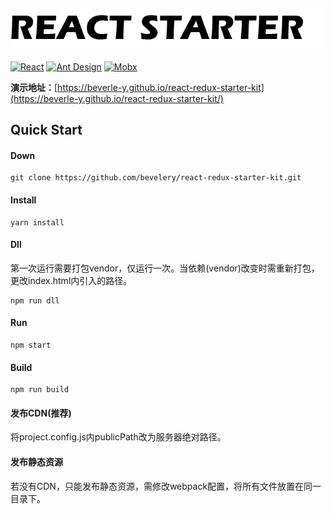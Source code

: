 ![react-starter-kit](./logo.png)
---------------------------------------------------------------
[![React](https://img.shields.io/badge/react-^16.2.0-brightgreen.svg?style=flat-square)](https://github.com/facebook/react)
[![Ant Design](https://img.shields.io/badge/ant--design-^3.0.3-yellowgreen.svg?style=flat-square)](https://github.com/ant-design/ant-design)
[![Mobx](https://img.shields.io/badge/redux-^4.0.0-orange.svg?style=flat-square)](https://github.com/reduxjs/redux)

**演示地址：**[https://beverle-y.github.io/react-redux-starter-kit](https://beverle-y.github.io/react-redux-starter-kit/)

## Quick Start
#### Down
~~~
git clone https://github.com/bevelery/react-redux-starter-kit.git
~~~

#### Install
~~~
yarn install
~~~

#### Dll
第一次运行需要打包vendor，仅运行一次。当依赖(vendor)改变时需重新打包，更改index.html内引入的路径。
~~~
npm run dll
~~~

#### Run
~~~
npm start
~~~

#### Build
~~~
npm run build
~~~

#### 发布CDN(推荐)

将project.config.js内publicPath改为服务器绝对路径。

#### 发布静态资源

若没有CDN，只能发布静态资源，需修改webpack配置，将所有文件放置在同一目录下。
